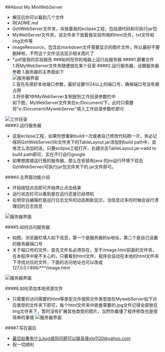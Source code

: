 ##About My MiniWebServer 
* 解压后你可以看到几个文件
* README.md
* QzhWebServer文件夹，存放着我的eclipse工程，包括源代码和可执行jar包
* MyWebServer文件夹，该文件夹下放着我实验所用的html文件，txt文件和img文件等
* imageResource，包含此markdown文件需要显示的图片文件，所以最好不要删掉啦，不然这个文件没法显示相关图片了
* *.pdf是我的实验报告 
###如何在你的电脑上运行此服务器 
####1.部署文件  
1.将MyWebServer文件夹随便放在某个目录 
####2.运行服务器，设置服务器参数 
1.服务器的主界面如下  
![服务器界面]( "./imageResource/WebMain.jpg" "这是主界面")  
2.首先先填好本地端口参数，最好设置1024以上的端口号，确保端口号没有被占用  
3.将步骤1中MyWebServer复制放到工作目录参数栏中  
如下图，MyWebServer文件夹在e:/Document/下，此时只需要将"e:/Document/MywebServer"填入工作目录参数栏即可

![工作目录]( "./imageResource/WorkDirectory.jpg" "这是工作目录")  
####3.运行服务器
* 这是eclipse工程，如果你想重新build一次或者自己修改代码跑一次，务必记得将QzhWebServer/lib文件夹下的TableLayout.jar添加到build path中，具体怎么添加的话，只要eclipse工程打开，右键点击TableLayout.jar->add to build path即可，实在不行自行google
* 如果想直接运行我的服务器，那么在安装有java 的jre运行环境下双击QzhWebServer/可执行jar包文件夹下的.jar文件即可。  

####4.主界面功能介绍  
* 开始按钮点击即可开始停止点击结束
* 运行状态栏可以看到是在运行还是已经停机
* 右侧空白编辑栏是运行日志文件的动态刷新显示，当信息过多的时候会自行清理旧的日志信息  

![服务器界面]( "./imageResource/WebMain.jpg" "这是主界面")  

####5.如何访问服务器
* 如图，浏览器栏填入如下信息，第一个是服务器的ip地址，第二个是自己设置的服务器端口号
* 关于端口号的文件，首先文件名必须存在，至于/image.html前面的文件夹，在本程序中是不关心的，只要看到html文件，程序会自动在本地的html文件夹下寻找对应的文件，下面的访问地址也可以改成 127.0.0.1:806/***/image.html

![服务器界面]( "./imageResource/AccessServer.jpg" "这是主界面")  

####6.如何添加本地资源文件  
* 只需要将访问需要的html等类型文件按照文件类型放在MywebServer如下对应类型的文件夹下即可，每个html文件夹中嵌套需要的.jpg文件记得全部放在Img文件夹下，暂时没有扩展其他类型的图片，当然你看懂了程序修改也是很简单的事情 
![服务器界面]( "./imageResource/resource.jpg" "这是主界面") 

####7.写在最后  

* 最后如果有什么bug或则问题可以联系我xlq1120@yahoo.com
* 祝一切顺利

